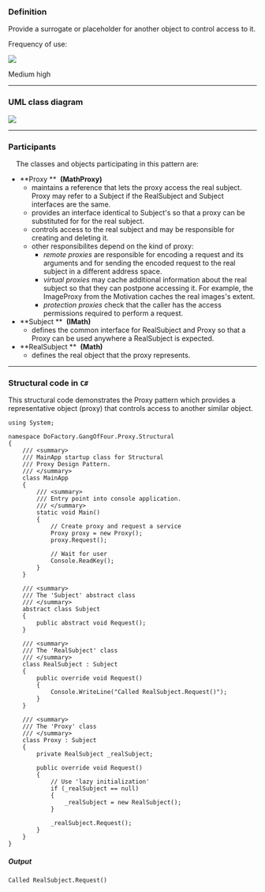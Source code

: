 ### Definition

Provide a surrogate or placeholder for another object to control access to it.

Frequency of use:

![](https://www.dofactory.com/images/use_medium_high.gif)

Medium high

* * * * *

### UML class diagram

![](https://www.dofactory.com/images/diagrams/net/proxy.gif)

* * * * *

### Participants

    The classes and objects participating in this pattern are:

-   **Proxy **  **(MathProxy)**
    -   maintains a reference that lets the proxy access the real subject. Proxy may refer to a Subject if the RealSubject and Subject interfaces are the same.
    -   provides an interface identical to Subject's so that a proxy can be substituted for for the real subject.
    -   controls access to the real subject and may be responsible for creating and deleting it.
    -   other responsibilites depend on the kind of proxy:
        -   *remote proxies* are responsible for encoding a request and its arguments and for sending the encoded request to the real subject in a different address space.
        -   *virtual proxies* may cache additional information about the real subject so that they can postpone accessing it. For example, the ImageProxy from the Motivation caches the real images's extent.
        -   *protection proxies* check that the caller has the access permissions required to perform a request.
-   **Subject **  **(IMath)**
    -   defines the common interface for RealSubject and Proxy so that a Proxy can be used anywhere a RealSubject is expected.
-   **RealSubject **  **(Math)**
    -   defines the real object that the proxy represents.

* * * * *

### Structural code in `C#`

This structural code demonstrates the Proxy pattern which provides a representative object (proxy) that controls access to another similar object.

    using System;
    
    namespace DoFactory.GangOfFour.Proxy.Structural
    {
        /// <summary>
        /// MainApp startup class for Structural
        /// Proxy Design Pattern.
        /// </summary>
        class MainApp
        {
            /// <summary>
            /// Entry point into console application.
            /// </summary>
            static void Main()
            {
                // Create proxy and request a service
                Proxy proxy = new Proxy();
                proxy.Request();
    
                // Wait for user
                Console.ReadKey();
            }
        }
    
        /// <summary>
        /// The 'Subject' abstract class
        /// </summary>
        abstract class Subject
        {
            public abstract void Request();
        }
    
        /// <summary>
        /// The 'RealSubject' class
        /// </summary>
        class RealSubject : Subject
        {
            public override void Request()
            {
                Console.WriteLine("Called RealSubject.Request()");
            }
        }
    
        /// <summary>
        /// The 'Proxy' class
        /// </summary>
        class Proxy : Subject
        {
            private RealSubject _realSubject;
    
            public override void Request()
            {
                // Use 'lazy initialization'
                if (_realSubject == null)
                {
                    _realSubject = new RealSubject();
                }
    
                _realSubject.Request();
            }
        }
    }

##### Output

    Called RealSubject.Request()